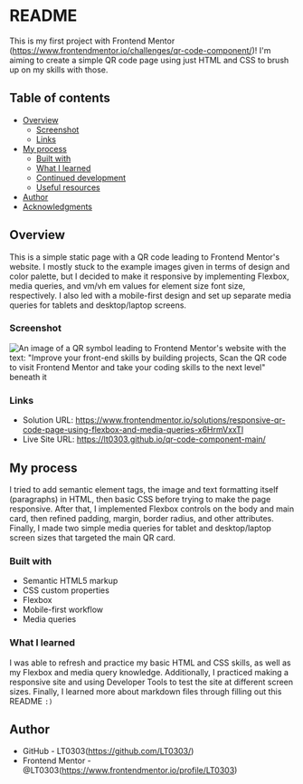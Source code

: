 # README

This is my first project with Frontend Mentor (https://www.frontendmentor.io/challenges/qr-code-component/)! I'm aiming to create a simple QR code page using just HTML and CSS to brush up on my skills with those.

## Table of contents

- [Overview](#overview)
  - [Screenshot](#screenshot)
  - [Links](#links)
- [My process](#my-process)
  - [Built with](#built-with)
  - [What I learned](#what-i-learned)
  - [Continued development](#continued-development)
  - [Useful resources](#useful-resources)
- [Author](#author)
- [Acknowledgments](#acknowledgments)

## Overview

This is a simple static page with a QR code leading to Frontend Mentor's website. I mostly stuck to the example images given in terms of design and color palette, but I decided to make it responsive by implementing Flexbox, media queries, and vm/vh em values for element size font size, respectively. I also led with a mobile-first design and set up separate media queries for tablets and desktop/laptop screens.

### Screenshot

![An image of a QR symbol leading to Frontend Mentor's website with the text: "Improve your front-end skills by building projects,
Scan the QR code to visit Frontend Mentor and take your coding skills to the next level" beneath it](https://github.com/LT0303/qr-code-component-main/blob/main/images/screenshot.jpeg?raw=true)

### Links

- Solution URL: https://www.frontendmentor.io/solutions/responsive-qr-code-page-using-flexbox-and-media-queries-x6HrmVxxTl
- Live Site URL: https://lt0303.github.io/qr-code-component-main/

## My process

I tried to add semantic element tags, the image and text formatting itself (paragraphs) in HTML, then basic CSS before trying to make the page responsive. After that, I implemented Flexbox controls on the body and main card, then refined padding, margin, border radius, and other attributes. Finally, I made two simple media queries for tablet and desktop/laptop screen sizes that targeted the main QR card.

### Built with

- Semantic HTML5 markup
- CSS custom properties
- Flexbox
- Mobile-first workflow
- Media queries

### What I learned

I was able to refresh and practice my basic HTML and CSS skills, as well as my Flexbox and media query knowledge. Additionally, I practiced making a responsive site and using Developer Tools to test the site at different screen sizes. Finally, I learned more about markdown files through filling out this README ``:)``

## Author

- GitHub - LT0303(https://github.com/LT0303/)
- Frontend Mentor - @LT0303(https://www.frontendmentor.io/profile/LT0303)
